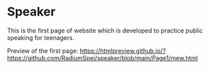 # Speaker

This is the first page of website which is developed to practice public speaking for teenagers. 

Preview of the first page: https://htmlpreview.github.io/?https://github.com/RadiumSpei/speaker/blob/main/Page1/mew.html